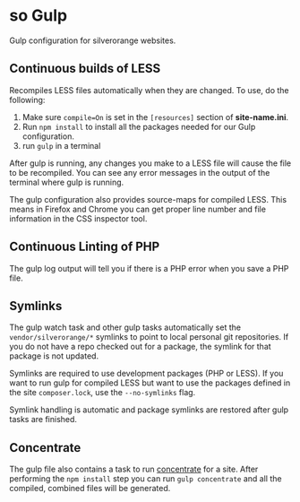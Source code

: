 so Gulp
=======
Gulp configuration for silverorange websites.

Continuous builds of LESS
-------------------------
Recompiles LESS files automatically when they are changed. To use, do the
following:

 1. Make sure `compile=On` is set in the `[resources]` section of **site-name.ini**.
 2. Run `npm install` to install all the packages needed for our Gulp configuration.
 3. run `gulp` in a terminal

After gulp is running, any changes you make to a LESS file will cause the file
to be recompiled. You can see any error messages in the output of the terminal
where gulp is running.

The gulp configuration also provides source-maps for compiled LESS. This means
in Firefox and Chrome you can get proper line number and file information in
the CSS inspector tool.

Continuous Linting of PHP
-------------------------
The gulp log output will tell you if there is a PHP error when you save a PHP
file.

Symlinks
--------
The gulp watch task and other gulp tasks automatically set the
`vendor/silverorange/*` symlinks to point to local personal git repositories.
If you do not have a repo checked out for a package, the symlink for that
package is not updated.

Symlinks are required to use development packages (PHP or LESS). If you want
to run gulp for compiled LESS but want to use the packages defined in the
site `composer.lock`, use the `--no-symlinks` flag.

Symlink handling is automatic and package symlinks are restored after gulp
tasks are finished.

Concentrate
-----------
The gulp file also contains a task to run
[concentrate](https://github.com/silverorange/Concentrate) for a site. After
performing the `npm install` step you can run `gulp concentrate` and all the
compiled, combined files will be generated.
